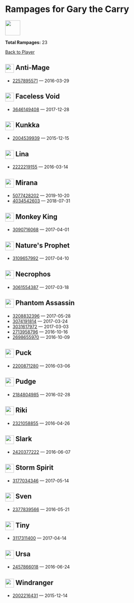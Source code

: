 # Rampages for Gary the Carry
<img src="https://avatars.steamstatic.com/23f8ee4662d83a5959ef06b8cf948d66955997cc_full.jpg" width="48" height="48"/>

**Total Rampages:** 23

[Back to Player](./README.md)

## <img src="https://cdn.cloudflare.steamstatic.com/apps/dota2/images/dota_react/heroes/antimage.png" width="28" style="vertical-align:middle"/> Anti-Mage

- [2257895571](https://www.opendota.com/matches/2257895571) — 2016-03-29

## <img src="https://cdn.cloudflare.steamstatic.com/apps/dota2/images/dota_react/heroes/faceless_void.png" width="28" style="vertical-align:middle"/> Faceless Void

- [3646149408](https://www.opendota.com/matches/3646149408) — 2017-12-28

## <img src="https://cdn.cloudflare.steamstatic.com/apps/dota2/images/dota_react/heroes/kunkka.png" width="28" style="vertical-align:middle"/> Kunkka

- [2004539939](https://www.opendota.com/matches/2004539939) — 2015-12-15

## <img src="https://cdn.cloudflare.steamstatic.com/apps/dota2/images/dota_react/heroes/lina.png" width="28" style="vertical-align:middle"/> Lina

- [2222219155](https://www.opendota.com/matches/2222219155) — 2016-03-14

## <img src="https://cdn.cloudflare.steamstatic.com/apps/dota2/images/dota_react/heroes/mirana.png" width="28" style="vertical-align:middle"/> Mirana

- [5077428202](https://www.opendota.com/matches/5077428202) — 2019-10-20
- [4034542603](https://www.opendota.com/matches/4034542603) — 2018-07-31

## <img src="https://cdn.cloudflare.steamstatic.com/apps/dota2/images/dota_react/heroes/monkey_king.png" width="28" style="vertical-align:middle"/> Monkey King

- [3090716068](https://www.opendota.com/matches/3090716068) — 2017-04-01

## <img src="https://cdn.cloudflare.steamstatic.com/apps/dota2/images/dota_react/heroes/furion.png" width="28" style="vertical-align:middle"/> Nature's Prophet

- [3109657992](https://www.opendota.com/matches/3109657992) — 2017-04-10

## <img src="https://cdn.cloudflare.steamstatic.com/apps/dota2/images/dota_react/heroes/necrolyte.png" width="28" style="vertical-align:middle"/> Necrophos

- [3061554387](https://www.opendota.com/matches/3061554387) — 2017-03-18

## <img src="https://cdn.cloudflare.steamstatic.com/apps/dota2/images/dota_react/heroes/phantom_assassin.png" width="28" style="vertical-align:middle"/> Phantom Assassin

- [3208832396](https://www.opendota.com/matches/3208832396) — 2017-05-28
- [3074191814](https://www.opendota.com/matches/3074191814) — 2017-03-24
- [3031617972](https://www.opendota.com/matches/3031617972) — 2017-03-03
- [2713958796](https://www.opendota.com/matches/2713958796) — 2016-10-16
- [2698655970](https://www.opendota.com/matches/2698655970) — 2016-10-09

## <img src="https://cdn.cloudflare.steamstatic.com/apps/dota2/images/dota_react/heroes/puck.png" width="28" style="vertical-align:middle"/> Puck

- [2200871280](https://www.opendota.com/matches/2200871280) — 2016-03-06

## <img src="https://cdn.cloudflare.steamstatic.com/apps/dota2/images/dota_react/heroes/pudge.png" width="28" style="vertical-align:middle"/> Pudge

- [2184804985](https://www.opendota.com/matches/2184804985) — 2016-02-28

## <img src="https://cdn.cloudflare.steamstatic.com/apps/dota2/images/dota_react/heroes/riki.png" width="28" style="vertical-align:middle"/> Riki

- [2321058855](https://www.opendota.com/matches/2321058855) — 2016-04-26

## <img src="https://cdn.cloudflare.steamstatic.com/apps/dota2/images/dota_react/heroes/slark.png" width="28" style="vertical-align:middle"/> Slark

- [2420377222](https://www.opendota.com/matches/2420377222) — 2016-06-07

## <img src="https://cdn.cloudflare.steamstatic.com/apps/dota2/images/dota_react/heroes/storm_spirit.png" width="28" style="vertical-align:middle"/> Storm Spirit

- [3177034346](https://www.opendota.com/matches/3177034346) — 2017-05-14

## <img src="https://cdn.cloudflare.steamstatic.com/apps/dota2/images/dota_react/heroes/sven.png" width="28" style="vertical-align:middle"/> Sven

- [2377839566](https://www.opendota.com/matches/2377839566) — 2016-05-21

## <img src="https://cdn.cloudflare.steamstatic.com/apps/dota2/images/dota_react/heroes/tiny.png" width="28" style="vertical-align:middle"/> Tiny

- [3117311400](https://www.opendota.com/matches/3117311400) — 2017-04-14

## <img src="https://cdn.cloudflare.steamstatic.com/apps/dota2/images/dota_react/heroes/ursa.png" width="28" style="vertical-align:middle"/> Ursa

- [2457866018](https://www.opendota.com/matches/2457866018) — 2016-06-24

## <img src="https://cdn.cloudflare.steamstatic.com/apps/dota2/images/dota_react/heroes/windrunner.png" width="28" style="vertical-align:middle"/> Windranger

- [2002216431](https://www.opendota.com/matches/2002216431) — 2015-12-14

